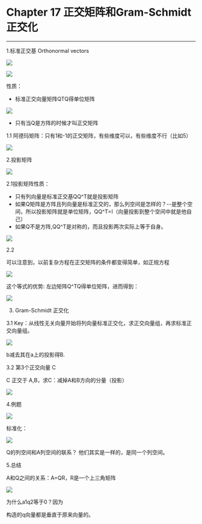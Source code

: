 # Chapter 17 正交矩阵和Gram-Schmidt正交化

---

1.标准正交基 Orthonormal vectors

![](/assets/微信图片_20180118115422.png)

![](/assets/1.png)

性质：

* 标准正交向量矩阵QTQ得单位矩阵

![](/assets/微信图片_20180118115424.png)

* 只有当Q是方阵的时候才叫正交矩阵



1.1 阿德玛矩阵：只有1和-1的正交矩阵，有些维度可以，有些维度不行（比如5）

![](/assets/微信图片_20180118115430.png)



2.投影矩阵

![](/assets/微信图片_20180118115433.png)

2.1投影矩阵性质：

* 只有列向量是标准正交基QQ^T就是投影矩阵
*  如果Q矩阵是方阵且列向量是标准正交的，那么列空间是怎样的？--是整个空间，所以投影矩阵就是单位矩阵，QQ^T=I（向量投影到整个空间中就是他自己）
* 如果Q不是方阵,QQ^T是对称的，而且投影两次实际上等于自身。

![](/assets/微信图片_20180118115435.png)

2.2 

可以注意到，以前复杂方程在正交矩阵的条件都变得简单，如正规方程

![](/assets/微信图片_20180118115437.png)

这个等式的优势: 左边矩阵Q^TQ得单位矩阵，进而得到：

![](/assets/微信图片_20180118115440.png)



3. Gram-Schmidt 正交化

3.1 Key：从线性无关向量开始将列向量标准正交化，求正交向量组，再求标准正交向量组。

![](/assets/微信图片_20180118115443.png)

b减去其在a上的投影得B.

3.2 第3个正交向量 C

C 正交于 A,B，求C：减掉A和B方向的分量（投影）

![](/assets/微信图片_20180118115445.png)



4.例题

![](/assets/微信图片_20180118115447.png)

标准化：

![](/assets/微信图片_20180118115449.png)



Q的列空间和A列空间的联系？ 他们其实是一样的，是同一个列空间。



5.总结

A和Q之间的关系：A=QR，R是一个上三角矩阵

![](/assets/微信图片_20180118115451.png)

为什么a1q2等于0？因为

构造的q向量都是垂直于原来向量的。











